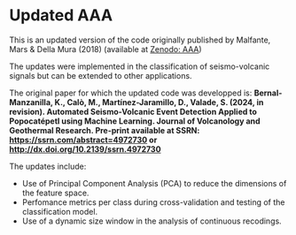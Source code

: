 # Updated AAA

This is an updated version of the code originally published by Malfante, Mars & Della Mura (2018) (available at [Zenodo: AAA](https://zenodo.org/records/1216028))

The updates were implemented in the classification of seismo-volcanic signals but can be extended to other applications.

The original paper for which the updated code was developped is:
**Bernal-Manzanilla, K., Calò, M., Martínez-Jaramillo, D., Valade, S. (2024, in revision). Automated Seismo-Volcanic Event Detection Applied to Popocatépetl using Machine Learning. Journal of Volcanology and Geothermal Research. Pre-print available at SSRN: https://ssrn.com/abstract=4972730 or http://dx.doi.org/10.2139/ssrn.4972730**

The updates include:
- Use of Principal Component Analysis (PCA) to reduce the dimensions of the feature space.
- Perfomance metrics per class during cross-validation and testing of the classification model.
- Use of a dynamic size window in the analysis of continuous recodings.
